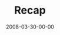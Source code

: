 ---
layout: message
category: message
series: "Consumed"
title: "Recap"
date: 2008-03-30-00-00
message_id: 490
audio: "http://s3.amazonaws.com/crossroads-media/message/audio/Consumed_8_03-30-08_Tome_webaudio.mp3"
audio-duration: "48:14"
explicit: false
---